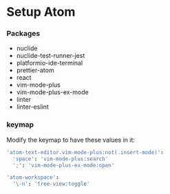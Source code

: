 # Setup Atom

### Packages

- nuclide
- nuclide-test-runner-jest
- platformio-ide-terminal
- prettier-atom
- react
- vim-mode-plus
- vim-mode-plus-ex-mode
- linter
- linter-eslint

### keymap

Modify the keymap to have these values in it:

```cson
'atom-text-editor.vim-mode-plus:not(.insert-mode)':
  'space': 'vim-mode-plus:search'
  ';': 'vim-mode-plus-ex-mode:open'

'atom-workspace':
  '\-n': 'tree-view:toggle'
```
